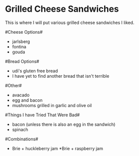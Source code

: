 Grilled Cheese Sandwiches 
=======================

This is where I will put various grilled cheese sandwiches I liked. 

#Cheese Options#
* jarlsberg 
* fontina 
* gouda 

#Bread Options#
* udi's gluten free bread 
* I have yet to find another bread that isn't terrible 

#Other#
* avacado 
* egg and bacon 
* mushrooms grilled in garlic and olive oil

#Things I have Tried That Were Bad#
* bacon (unless there is also an egg in the sandwich)
* spinach

#Combinations#
* Brie + huckleberry jam
*Brie + raspberry jam
